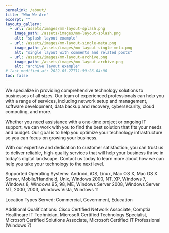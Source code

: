 ```yaml
---
permalink: /about/
title: "Who We Are"
excerpt: ""
layouts_gallery:
  - url: /assets/images/mm-layout-splash.png
    image_path: /assets/images/mm-layout-splash.png
    alt: "splash layout example"
  - url: /assets/images/mm-layout-single-meta.png
    image_path: /assets/images/mm-layout-single-meta.png
    alt: "single layout with comments and related posts"
  - url: /assets/images/mm-layout-archive.png
    image_path: /assets/images/mm-layout-archive.png
    alt: "archive layout example"
# last_modified_at: 2022-05-27T11:59:26-04:00
toc: false
---
```


We specialize in providing comprehensive technology solutions to businesses of all sizes. Our team of experienced professionals can help you with a range of services, including network setup and management, software development, data backup and recovery, cybersecurity, cloud computing, and more.

Whether you need assistance with a one-time project or ongoing IT support, we can work with you to find the best solution that fits your needs and budget. Our goal is to help you optimize your technology infrastructure so you can focus on growing your business.

With our expertise and dedication to customer satisfaction, you can trust us to deliver reliable, high-quality services that will help your business thrive in today's digital landscape. Contact us today to learn more about how we can help you take your technology to the next level.

Supported Operating Systems: Android, iOS, Linux, Mac OS X, Mac OS X Server, Mobile/Handheld, Unix, Windows 2000, NT, XP, Windows 7, Windows 8, Windows 95, 98, ME, Windows Server 2008, Windows Server NT, 2000, 2003, Windows Vista, Windows 11

Location Types Served: Commercial, Government, Education 

Additional Qualifications: Cisco Certified Network Associate, Comptia Healthcare IT Technician, Microsoft Certified Technology Specialist, Microsoft Certified Solutions Associate, Microsoft Certified IT Professional (Windows 7)